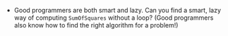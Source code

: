 - Good programmers are both smart and lazy. Can you find a smart, lazy way of computing `SumOfSquares` without a loop? (Good programmers also know how to find the right algorithm for a problem!)
